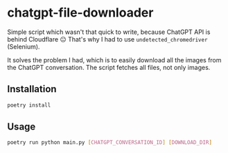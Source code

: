 # chatgpt-file-downloader

Simple script which wasn't that quick to write, because ChatGPT API is behind Cloudflare :neutral_face: That's why I had to use `undetected_chromedriver` (Selenium).

It solves the problem I had, which is to easily download all the images from the ChatGPT conversation. The script fetches all files, not only images.

## Installation

```bash
poetry install
```

## Usage

```bash
poetry run python main.py [CHATGPT_CONVERSATION_ID] [DOWNLOAD_DIR]
```
